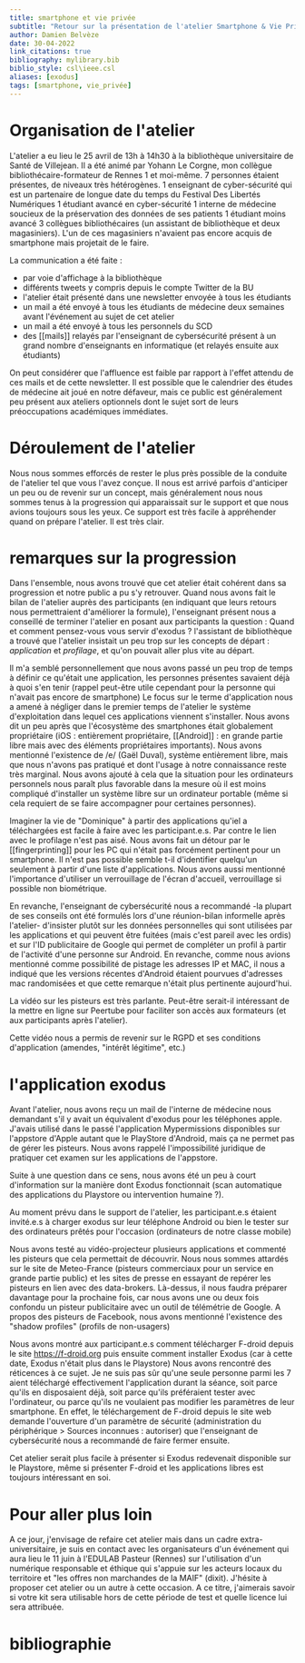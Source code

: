 ```yaml
---
title: smartphone et vie privée
subtitle: "Retour sur la présentation de l'atelier Smartphone & Vie Privée"
author: Damien Belvèze
date: 30-04-2022
link_citations: true
bibliography: mylibrary.bib
biblio_style: csl\ieee.csl
aliases: [exodus]
tags: [smartphone, vie_privée]
---
```



# Organisation de l'atelier

L'atelier a eu lieu le 25 avril de 13h à 14h30 à la bibliothèque universitaire de Santé de Villejean.
Il a été animé par Yohann Le Corgne, mon collègue bibliothécaire-formateur de Rennes 1 et moi-même.
7 personnes étaient présentes, de niveaux très hétérogènes.
1 enseignant de cyber-sécurité qui est un partenaire de longue date du temps du Festival Des Libertés Numériques
1 étudiant avancé en cyber-sécurité
1 interne de médecine soucieux de la préservation des données de ses patients
1 étudiant moins avancé
3 collègues bibliothécaires (un assistant de bibliothèque et deux magasiniers). L'un de ces magasiniers n'avaient pas encore acquis de smartphone mais projetait de le faire.

La communication a été faite :
- par voie d'affichage à la bibliothèque
- différents tweets y compris depuis le compte Twitter de la BU
- l'atelier était présenté dans une newsletter envoyée à tous les étudiants
- un mail a été envoyé à tous les étudiants de médecine deux semaines avant l'événement au sujet de cet atelier
- un mail a été envoyé à tous les personnels du SCD
- des [[mails]] relayés par l'enseignant de cybersécurité présent à un grand nombre d'enseignants en informatique (et relayés ensuite aux étudiants)

On peut considérer que l'affluence est faible par rapport à l'effet attendu de ces mails et de cette newsletter.
Il est possible que le calendrier des études de médecine ait joué en notre défaveur, mais ce public est généralement peu présent aux ateliers optionnels dont le sujet sort de leurs préoccupations académiques immédiates.

# Déroulement de l'atelier

Nous nous sommes efforcés de rester le plus près possible de la conduite de l'atelier tel que vous l'avez conçue.
Il nous est arrivé parfois d'anticiper un peu ou de revenir sur un concept, mais généralement nous nous sommes tenus à la progression qui apparaissait sur le support et que nous avions toujours sous les yeux. Ce support est très facile à appréhender quand on prépare l'atelier. Il est très clair.

# remarques sur la progression

Dans l'ensemble, nous avons trouvé que cet atelier était cohérent dans sa progression et notre public a pu s'y retrouver.
Quand nous avons fait le bilan de l'atelier auprès des participants (en indiquant que leurs retours nous permettraient d'améliorer la formule), l'enseignant présent nous a conseillé de terminer l'atelier en posant aux participants la question : Quand et comment pensez-vous vous servir d'exodus ?
l'assistant de bibliothèque a trouvé que l'atelier insistait un peu trop sur les concepts de départ : _application_ et _profilage_, et qu'on pouvait aller plus vite au départ.

Il m'a semblé personnellement que nous avons passé un peu trop de temps à définir ce qu'était une application, les personnes présentes savaient déjà à quoi s'en tenir (rappel peut-être utile cependant pour la personne qui n'avait pas encore de smartphone)
Le focus sur le terme d'application nous a amené à négliger dans le premier temps de l'atelier le système d'exploitation dans lequel ces applications viennent s'installer. Nous avons dit un peu après que l'écosystème des smartphones était globalement propriétaire (iOS : entièrement propriétaire, [[Android]] : en grande partie libre mais avec des éléments propriétaires importants). Nous avons mentionné l'existence de /e/ (Gaël Duval), système entièrement libre, mais que nous n'avons pas pratiqué et dont l'usage à notre connaissance reste très marginal.
Nous avons ajouté à cela que la situation pour les ordinateurs personnels nous paraît plus favorable dans la mesure où il est moins compliqué d'installer un système libre sur un ordinateur portable (même si cela requiert de se faire accompagner pour certaines personnes).

Imaginer la vie de "Dominique" à partir des applications qu'iel a téléchargées est facile à faire avec les participant.e.s. Par contre le lien avec le profilage n'est pas aisé. Nous avons fait un détour par le [[fingerprinting]]  pour les PC qui n'était pas forcément pertinent pour un smartphone. Il n'est pas possible semble t-il d'identifier quelqu'un seulement à partir d'une liste d'applications.
Nous avons aussi mentionné l'importance d'utiliser un verrouillage de l'écran d'accueil, verrouillage si possible non biométrique.

En revanche, l'enseignant de cybersécurité nous a recommandé -la plupart de ses conseils ont été formulés lors d'une réunion-bilan informelle après l'atelier- d'insister plutôt sur les données personnelles qui sont utilisées par les applications et qui peuvent être fuitées (mais c'est pareil avec les ordis) et sur l'ID publicitaire de Google qui permet de compléter un profil à partir de l'activité d'une personne sur Android.
En revanche, comme nous avions mentionné comme possibilité de pistage les adresses IP et MAC, il nous a indiqué que les versions récentes d'Android étaient pourvues d'adresses mac randomisées et que cette remarque n'était plus pertinente aujourd'hui.

La vidéo sur les pisteurs est très parlante. Peut-être serait-il intéressant de la mettre en ligne sur Peertube pour faciliter son accès aux formateurs (et aux participants après l'atelier).

Cette vidéo nous a permis de revenir sur le RGPD et ses conditions d'application (amendes, "intérêt légitime", etc.)

# l'application exodus

Avant l'atelier, nous avons reçu un mail de l'interne de médecine nous demandant s'il y avait un équivalent d'exodus pour les téléphones apple. J'avais utilisé dans le passé l'application Mypermissions disponibles sur l'appstore d'Apple autant que le PlayStore d'Android, mais ça ne permet pas de gérer les pisteurs. Nous avons rappelé l'impossibilité juridique de pratiquer cet examen sur les applications de l'appstore.

Suite à une question dans ce sens, nous avons été un peu à court d'information sur la manière dont Exodus fonctionnait (scan automatique des applications du Playstore ou intervention humaine ?).

Au moment prévu dans le support de l'atelier, les participant.e.s étaient invité.e.s à charger exodus sur leur téléphone Android ou bien le tester sur des ordinateurs prêtés pour l'occasion (ordinateurs de notre classe mobile)

Nous avons testé au vidéo-projecteur plusieurs applications et commenté les pisteurs que cela permettait de découvrir. Nous nous sommes attardés sur le site de Meteo-France (pisteurs commerciaux pour un service en grande partie public) et les sites de presse en essayant de repérer les pisteurs en lien avec des data-brokers.
Là-dessus, il nous faudra préparer davantage pour la prochaine fois, car nous avons une ou deux fois confondu un pisteur publicitaire avec un outil de télémétrie de Google.
A propos des pisteurs de Facebook, nous avons mentionné l'existence des "shadow profiles" (profils de non-usagers)

Nous avons montré aux participant.e.s comment télécharger F-droid depuis le site https://f-droid.org puis ensuite comment installer Exodus (car à cette date, Exodus n'était plus dans le Playstore)
Nous avons rencontré des réticences à ce sujet. Je ne suis pas sûr qu'une seule personne parmi les 7 aient téléchargé effectivement l'application durant la séance, soit parce qu'ils en disposaient déjà, soit parce qu'ils préféraient tester avec l'ordinateur, ou parce qu'ils ne voulaient pas modifier les paramètres de leur smartphone.
En effet, le téléchargement de F-droid depuis le site web demande l'ouverture d'un paramètre de sécurité (administration du périphérique > Sources inconnues : autoriser) que l'enseignant de cybersécurité nous a recommandé de faire fermer ensuite.

Cet atelier serait plus facile à présenter si Exodus redevenait disponible sur le Playstore, même si présenter F-droid et les applications libres est toujours intéressant en soi.

# Pour aller plus loin

A ce jour, j'envisage de refaire cet atelier mais dans un cadre extra-universitaire, je suis en contact avec les organisateurs d'un événement qui aura lieu le 11 juin à l'EDULAB Pasteur (Rennes) sur l'utilisation d'un numérique responsable et éthique qui s'appuie sur les acteurs locaux du territoire et "les offres non marchandes de la MAIF" (dixit). J'hésite à proposer cet atelier ou un autre à cette occasion.
A ce titre, j'aimerais savoir si votre kit sera utilisable hors de cette période de test et quelle licence lui sera attribuée.







# bibliographie

